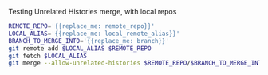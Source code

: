 Testing  Unrelated Histories merge, with local repos

```zsh
REMOTE_REPO='{{replace_me: remote_repo}}'
LOCAL_ALIAS='{{replace_me: local_remote_alias}}'
BRANCH_TO_MERGE_INTO='{{replace_me: branch}}'
git remote add $LOCAL_ALIAS $REMOTE_REPO
git fetch $LOCAL_ALIAS
git merge --allow-unrelated-histories $REMOTE_REPO/$BRANCH_TO_MERGE_INTO
```
